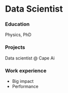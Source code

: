 # Data Scientist

### Education
Physics, PhD

### Projects
Data scientist @ Cape Ai
### Work experience
- Big impact
- Performance
  

